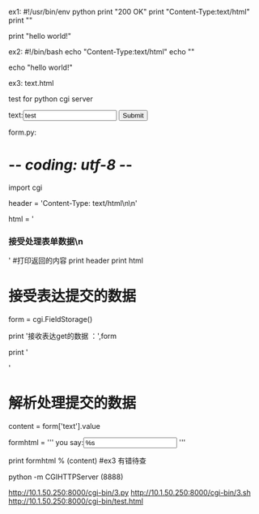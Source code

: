 ex1:
#!/usr/bin/env python
print "200 OK"
print "Content-Type:text/html"
print ""

print "hello world!"

ex2:
#!/bin/bash
echo "Content-Type:text/html"
echo ""

echo "hello world!"

ex3:
text.html
<!DOCTYPE HTML>  
<html>  
    <head>  
        <title>  
            hello python cgi  
        </title>  
    </head>  
    <body>  
    <p>test for python cgi server</p>  
        <form action="/cgi-bin/form.py">              
            <label for="">text:</label><input type="text" name="text" value = "test">  
            <input type="submit">  
        </form>  
    </body>  
</html>

form.py:
# -*- coding: utf-8 -*-
            
import cgi
            
header = 'Content-Type: text/html\n\n'
            
html = '<h3>接受处理表单数据\n</h3>'
#打印返回的内容
print header
print html
# 接受表达提交的数据
form = cgi.FieldStorage()
            
print '接收表达get的数据 ：',form  
            
print '<p />'
            
# 解析处理提交的数据
content = form['text'].value
            
formhtml = '''
<label for="">you say:</label><input type="text" value="%s">
'''
            
print formhtml % (content)
#ex3 有错待查

python -m CGIHTTPServer  (8888)

http://10.1.50.250:8000/cgi-bin/3.py
http://10.1.50.250:8000/cgi-bin/3.sh
http://10.1.50.250:8000/cgi-bin/test.html

